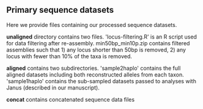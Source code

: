 ## Primary sequence datasets

Here we provide files containing our processed sequence datasets.

**unaligned** directory contains two files. 'locus-filtering.R' is an R script used for data filtering after re-assembly. min50bp_min10p.zip contains filtered assemblies such that 1) any locus shorter than 50bp is removed, 2) any locus with fewer than 10% of the taxa is removed.

**aligned** contains two subdirectories. 'sample2haplo' contains the full aligned datasets including both reconstructed alleles from each taxon. 'sample1haplo' contains the sub-sampled datasets passed to analyses with Janus (described in our manuscript).

**concat** contains concatenated sequence data files